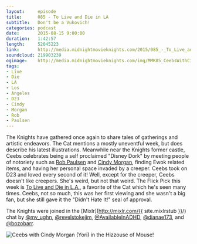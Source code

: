 ```yaml
---
layout:     episode
title:      085 - To Live and Die in LA
subtitle:   Don't be a Vukovich!
categories: podcast
date:       2015-08-15 9:00:00
duration:   1:42:57
length:     52045223
link:       http://media.midnightmovieknights.com/2015/085_-_To_Live_and_Die_in_LA.m4a
soundcloud: 219903239
ogimage:    http://media.midnightmovieknights.com/img/MMK85_CeebsWithCindyMorgan-750x562.jpg
tags:
- Live
- Die
- LA
- Los
- Angeles
- D23
- Cindy
- Morgan
- Rob
- Paulsen
---
```

The Knights have gathered once again to share tales of gatherings and artistic endeavors. The Cat mentions a mostly uneventful week, but does describe his latest illustrations. Meanwhile near the Knights former castle, Ceebs celebrates being a self proclaimed "Disney Dork" by meeting people of notoriety such as [Rob Paulsen](http://www.imdb.com/name/nm0667326/) and [Cindy Morgan](http://www.imdb.com/name/nm0604563/), finding Ewok related items, and having her personal space invaded by a creeper. Ceebs took on D23 and loved every second of it! Well, except for the creeper, Ceebs doesn't like creepers. She's weird, but not that weird. The Flick Pick this week is [To Live and Die in L.A.](http://www.imdb.com/title/tt0090180/), a favorite of the Cat which he's seen many times. Ceebs, not so much, this was her first viewing and she wasn't a big fan, but she still gave it the "Didn't Hate It!" seal of approval.  

The Knights were joined in the [Mixlr](http://mixlr.com/{{ site.mixlrstub }}/) chat by [@mv_ughn](https://twitter.com/mv_ughn), [@revelstokejim](https://twitter.com/revelstokejim), [@AvailableInADHD](https://twitter.com/AvailableInADHD), [@dianae173](https://twitter.com/dianae173), and [@bozobarr](https://twitter.com/bozobarr).  

![Ceebs with Cindy Morgan (Yori) in the Hizzouse of Mouse!](http://media.midnightmovieknights.com/img/MMK85_CeebsWithCindyMorgan-750x562.jpg)